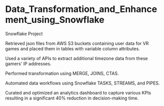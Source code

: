# Data_Transformation_and_Enhancement_using_Snowflake
Snowflake Project

Retrieved json files from AWS S3 buckets containing user data for VR games and placed them in tables with variable column attributes.

Used a variety of APIs to extract additional timezone data from these gamers' IP addresses.

Performed transformation using MERGE, JOINS, CTAS.

Automated data workflows using Snowflake TASKS, STREAMS, and PIPES.

Curated and optimized an analytics dashboard to capture various KPIs resulting in a significant 40% reduction in decision-making time.
